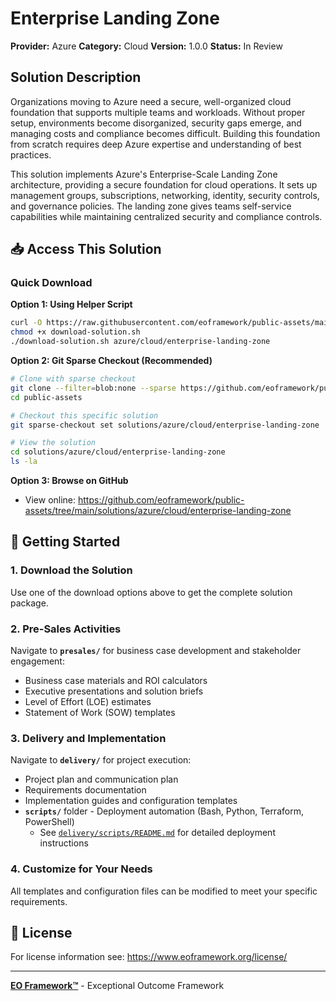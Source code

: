 # Enterprise Landing Zone

**Provider:** Azure
**Category:** Cloud
**Version:** 1.0.0
**Status:** In Review

## Solution Description

Organizations moving to Azure need a secure, well-organized cloud foundation that supports multiple teams and workloads. Without proper setup, environments become disorganized, security gaps emerge, and managing costs and compliance becomes difficult. Building this foundation from scratch requires deep Azure expertise and understanding of best practices.

This solution implements Azure's Enterprise-Scale Landing Zone architecture, providing a secure foundation for cloud operations. It sets up management groups, subscriptions, networking, identity, security controls, and governance policies. The landing zone gives teams self-service capabilities while maintaining centralized security and compliance controls.


## 📥 Access This Solution

### Quick Download

**Option 1: Using Helper Script**
```bash
curl -O https://raw.githubusercontent.com/eoframework/public-assets/main/download-solution.sh
chmod +x download-solution.sh
./download-solution.sh azure/cloud/enterprise-landing-zone
```

**Option 2: Git Sparse Checkout (Recommended)**
```bash
# Clone with sparse checkout
git clone --filter=blob:none --sparse https://github.com/eoframework/public-assets.git
cd public-assets

# Checkout this specific solution
git sparse-checkout set solutions/azure/cloud/enterprise-landing-zone

# View the solution
cd solutions/azure/cloud/enterprise-landing-zone
ls -la
```

**Option 3: Browse on GitHub**
- View online: https://github.com/eoframework/public-assets/tree/main/solutions/azure/cloud/enterprise-landing-zone

## 🚀 Getting Started

### 1. Download the Solution
Use one of the download options above to get the complete solution package.

### 2. Pre-Sales Activities
Navigate to **`presales/`** for business case development and stakeholder engagement:
- Business case materials and ROI calculators
- Executive presentations and solution briefs
- Level of Effort (LOE) estimates
- Statement of Work (SOW) templates

### 3. Delivery and Implementation
Navigate to **`delivery/`** for project execution:
- Project plan and communication plan
- Requirements documentation
- Implementation guides and configuration templates
- **`scripts/`** folder - Deployment automation (Bash, Python, Terraform, PowerShell)
  - See [`delivery/scripts/README.md`](delivery/scripts/README.md) for detailed deployment instructions

### 4. Customize for Your Needs
All templates and configuration files can be modified to meet your specific requirements.

## 📄 License

For license information see: <a href="https://www.eoframework.org/license/" target="_blank">https://www.eoframework.org/license/</a>

---

**<a href="https://eoframework.org" target="_blank">EO Framework™</a>** - Exceptional Outcome Framework
